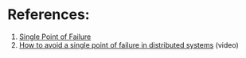 
# References:

1. [Single Point of Failure](https://medium.com/@interviewready/single-point-of-failure-591f853ee5aa)
2. [How to avoid a single point of failure in distributed systems](https://www.youtube.com/watch?v=-BOysyYErLY&list=PLMCXHnjXnTnvo6alSjVkgxV-VH6EPyvoX&index=17) (video)